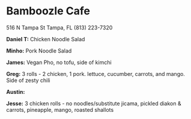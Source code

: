 Bamboozle Cafe
==============

516 N Tampa St
Tampa, FL
(813) 223-7320

**Daniel T:** Chicken Noodle Salad

**Minho:** Pork Noodle Salad

**James:** Vegan Pho, no tofu, side of kimchi

**Greg:** 3 rolls - 2 chicken, 1 pork. lettuce, cucumber, carrots, and mango. Side of zesty chili

**Austin:**

**Jesse:** 3 chicken rolls - no noodles/substitute jicama, pickled diakon & carrots, pineapple, mango, roasted shallots
